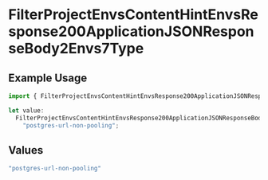 # FilterProjectEnvsContentHintEnvsResponse200ApplicationJSONResponseBody2Envs7Type

## Example Usage

```typescript
import { FilterProjectEnvsContentHintEnvsResponse200ApplicationJSONResponseBody2Envs7Type } from "@vercel/sdk/models/operations";

let value:
  FilterProjectEnvsContentHintEnvsResponse200ApplicationJSONResponseBody2Envs7Type =
    "postgres-url-non-pooling";
```

## Values

```typescript
"postgres-url-non-pooling"
```